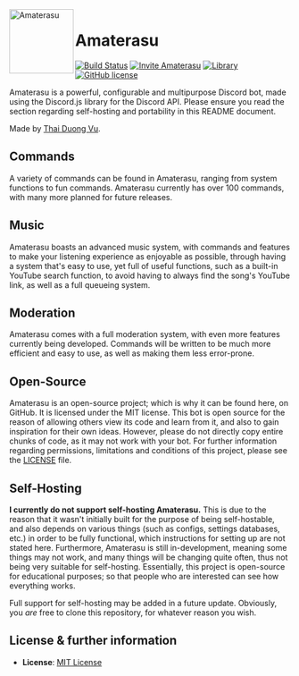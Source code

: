 <img width="115" height="115" align="left" alt="Amaterasu" src="https://i.imgur.com/QXeCYB6.png">  

# Amaterasu
[![Build Status](https://travis-ci.org/Amaterasu-Oomikami/Amaterasu.svg?branch=master)](https://travis-ci.org/Amaterasu-Oomikami/Amaterasu)
[![Invite Amaterasu](https://img.shields.io/badge/invite-to%20your%20Discord%20server-7289da.svg?style=flat-square&logo=discord)](https://discordapp.com/oauth2/authorize?&client_id=562602972777807872&scope=bot&permissions=1547086070)
[![Library](https://img.shields.io/badge/library-discord.js-blue.svg?style=flat-square)](https://discord.js.org/#/)
[![GitHub license](https://img.shields.io/badge/license-MIT-blue.svg?style=flat-square)](LICENSE)

Amaterasu is a powerful, configurable and multipurpose Discord bot, made using the Discord.js library for the Discord API. 
Please ensure you read the section regarding self-hosting and portability in this README document.

Made by [Thai Duong Vu](https://github.com/kaguwuya).  

## Commands
A variety of commands can be found in Amaterasu, ranging from system functions to fun commands. Amaterasu currently has over 100 commands, with many more planned for future releases.

## Music
Amaterasu boasts an advanced music system, with commands and features to make your listening experience as enjoyable as possible, through having a system that's easy to use, yet full of useful functions, such as a built-in YouTube search function, to avoid having to always find the song's YouTube link, as well as a full queueing system.

## Moderation
Amaterasu comes with a full moderation system, with even more features currently being developed. Commands will be written to be much more efficient and easy to use, as well as making them less error-prone.

## Open-Source
Amaterasu is an open-source project; which is why it can be found here, on GitHub. It is licensed under the MIT license. This bot is open source for the reason of allowing others view its code and learn from it, and also to gain inspiration for their own ideas. However, please do not directly copy entire chunks of code, as it may not work with your bot.
For further information regarding permissions, limitations and conditions of this project, please see the [LICENSE](https://github.com/Amaterasu-Oomikami/Amaterasu/blob/master/LICENSE) file.

## Self-Hosting
**I currently do not support self-hosting Amaterasu.** This is due to the reason that it wasn't initially built for the purpose of being self-hostable, and also depends on various things (such as configs, settings databases, etc.) in order to be fully functional, which instructions for setting up are not stated here. Furthermore, Amaterasu is still in-development, meaning some things may not work, and many things will be changing quite often, thus not being very suitable for self-hosting. Essentially, this project is open-source for educational purposes; so that people who are interested can see how everything works.

Full support for self-hosting may be added in a future update.
Obviously, you *are* free to clone this repository, for whatever reason you wish.

## License & further information
- **License**: [MIT License](https://github.com/Amaterasu-Oomikami/Amaterasu/blob/master/LICENSE)